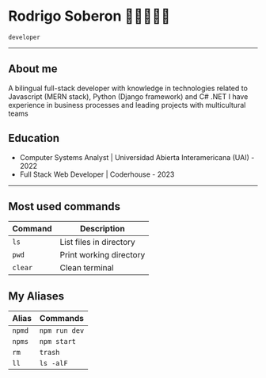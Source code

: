 # Rodrigo Soberon 🧑🏻‍💻🇦🇷

`developer`

---

## About me

A bilingual full-stack developer with knowledge in technologies related to Javascript (MERN stack), Python (Django framework) and C# .NET
I have experience in business processes and leading projects with multicultural teams

## Education

- Computer Systems Analyst | Universidad Abierta Interamericana (UAI) - 2022
- Full Stack Web Developer | Coderhouse - 2023

---

## Most used commands

| Command | Description             |
| ------- | ----------------------- |
| `ls`    | List files in directory |
| `pwd`   | Print working directory |
| `clear` | Clean terminal          |

## My Aliases

| Alias  | Commands      |
| ------ | ------------- |
| `npmd` | `npm run dev` |
| `npms` | `npm start`   |
| `rm`   | `trash`       |
| `ll`   | `ls -alF`     |
